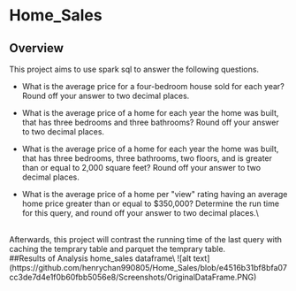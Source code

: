 # Home_Sales
## Overview
This project aims to use spark sql to answer the following questions.
* What is the average price for a four-bedroom house sold for each year? Round off your answer to two decimal places.

* What is the average price of a home for each year the home was built, that has three bedrooms and three bathrooms? Round off your answer to two decimal places.

* What is the average price of a home for each year the home was built, that has three bedrooms, three bathrooms, two floors, and is greater than or equal to 2,000 square feet? Round off your answer to two decimal places.

* What is the average price of a home per "view" rating having an average home price greater than or equal to $350,000? Determine the run time for this query, and round off your answer to two decimal places.\
<br>
Afterwards, this project will contrast the running time of the last query with caching the temprary table and parquet the temprary table.
<br>
##Results of Analysis
home_sales dataframe\
![alt text](https://github.com/henrychan990805/Home_Sales/blob/e4516b31bf8bfa07cc3de7d4e1f0b60fbb5056e8/Screenshots/OriginalDataFrame.PNG)
